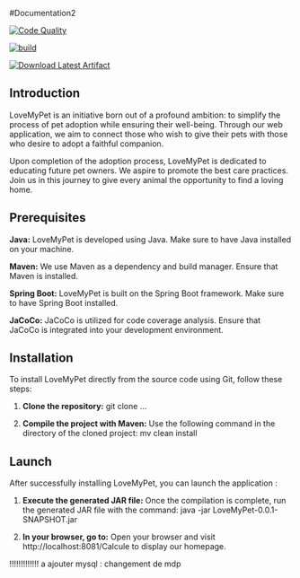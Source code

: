  #Documentation2

[![Code Quality](https://img.shields.io/badge/Code%20Quality-A-brightgreen)](https://app.codacy.com/gh/sadikou-faiz/lmv/dashboard?branch=Developpement)

[![build](https://github.com/sadikou-faiz/lmv/actions/workflows/maven.yml/badge.svg?branch=Developpement)](https://github.com/sadikou-faiz/lmv/actions/workflows/maven.yml)

[![Download Latest Artifact](https://img.shields.io/badge/Download-Latest%20Artifact-blue.svg)](https://github.com/sadikou-faiz/lmv/actions/workflows/maven.yml/artifacts)

## Introduction

LoveMyPet is an initiative born out of a profound ambition: to simplify the process of pet adoption while ensuring their well-being. Through our web application, we aim to connect those who wish to give their pets with those who desire to adopt a faithful companion.

Upon completion of the adoption process, LoveMyPet is dedicated to educating future pet owners. We aspire to promote the best care practices. Join us in this journey to give every animal the opportunity to find a loving home.

## Prerequisites 

**Java:**  LoveMyPet is developed using Java. Make sure to have Java installed on your machine.


**Maven:** We use Maven as a dependency and build manager. Ensure that Maven is installed.


**Spring Boot:** LoveMyPet is built on the Spring Boot framework. Make sure to have Spring Boot installed.


**JaCoCo:** JaCoCo is utilized for code coverage analysis. Ensure that JaCoCo is integrated into your development environment.

## Installation 

To install LoveMyPet directly from the source code using Git, follow these steps:

1. **Clone the repository:** git clone ...

2. **Compile the project with Maven:** Use the following command in the directory of the cloned project: mv clean install

## Launch 

After successfully installing LoveMyPet, you can launch the application :

1. **Execute the generated JAR file:** Once the compilation is complete, run the generated JAR file with the command: java -jar LoveMyPet-0.0.1-SNAPSHOT.jar

2. **In your browser, go to:** Open your browser and visit http://localhost:8081/Calcule to display our homepage.

!!!!!!!!!!!!! a ajouter mysql :  changement de mdp 
